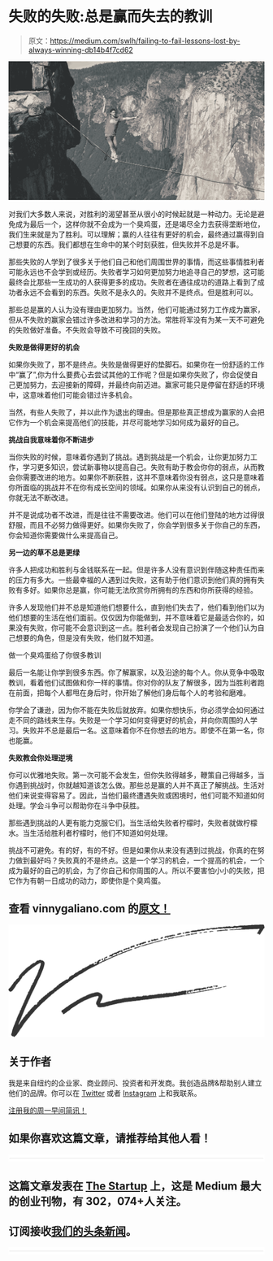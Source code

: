 # 失败的失败:总是赢而失去的教训

> 原文：<https://medium.com/swlh/failing-to-fail-lessons-lost-by-always-winning-db14b4f7cd62>

![](img/342a601551e431753ae44afff363bdf0.png)

对我们大多数人来说，对胜利的渴望甚至从很小的时候起就是一种动力。无论是避免成为最后一个，这样你就不会成为一个臭鸡蛋，还是竭尽全力去获得垄断地位，我们生来就是为了胜利。可以理解；赢的人往往有更好的机会，最终通过赢得到自己想要的东西。我们都想在生命中的某个时刻获胜，但失败并不总是坏事。

那些失败的人学到了很多关于他们自己和他们周围世界的事情，而这些事情胜利者可能永远也不会学到或经历。失败者学习如何更加努力地追寻自己的梦想，这可能最终会比那些一生成功的人获得更多的成功。失败者在通往成功的道路上看到了成功者永远不会看到的东西。失败不是永久的。失败并不是终点。但是胜利可以。

那些总是赢的人认为没有理由更加努力。当然，他们可能通过努力工作成为赢家，但从不失败的赢家会错过许多改进和学习的方法。常胜将军没有为某一天不可避免的失败做好准备。不失败会导致不可挽回的失败。

**失败是做得更好的机会**

如果你失败了，那不是终点。失败是做得更好的垫脚石。如果你在一份舒适的工作中“赢了”,你为什么要费心去尝试其他的工作呢？但是如果你失败了，你会促使自己更加努力，去迎接新的障碍，并最终向前迈进。赢家可能只是停留在舒适的环境中，这意味着他们可能会错过许多机会。

当然，有些人失败了，并以此作为退出的理由。但是那些真正想成为赢家的人会把它作为一个机会来提高他们的技能，并尽可能地学习如何成为最好的自己。

**挑战自我意味着你不断进步**

当你失败的时候，意味着你遇到了挑战。遇到挑战是一个机会，让你更加努力工作，学习更多知识，尝试新事物以提高自己。失败有助于教会你你的弱点，从而教会你需要改进的地方。如果你不断获胜，这并不意味着你没有弱点，这只是意味着你所面临的挑战并不在你有成长空间的领域。如果你从来没有认识到自己的弱点，你就无法不断改进。

并不是说成功者不改进，而是往往不需要改进。他们可以在他们登陆的地方过得很舒服，而且不必努力做得更好。如果你失败了，你会学到很多关于你自己的东西，你会知道你需要做什么来提高自己。

**另一边的草不总是更绿**

许多人把成功和胜利与金钱联系在一起。但是许多人没有意识到伴随这种责任而来的压力有多大。一些最幸福的人遇到过失败，这有助于他们意识到他们真的拥有失败有多好。如果你总是赢，你可能无法欣赏你所拥有的东西和你所获得的经验。

许多人发现他们并不总是知道他们想要什么，直到他们失去了，他们看到他们以为他们想要的生活在他们面前。仅仅因为你能做到，并不意味着它是最适合你的，如果没有失败，你可能不会意识到这一点。胜利者会发现自己扮演了一个他们认为自己想要的角色，但是没有失败，他们就不知道。

做一个臭鸡蛋给了你很多教训

最后一名能让你学到很多东西。你了解赢家，以及沿途的每个人。你从竞争中吸取教训，看着他们试图做和你一样的事情。你对你的队友了解很多，因为当胜利者跑在前面，把每个人都甩在身后时，你开始了解他们身后每个人的考验和磨难。

你学会了谦逊，因为你不能在失败后就放弃。如果你想快乐，你必须学会如何通过走不同的路线来生存。失败是一个学习如何变得更好的机会，并向你周围的人学习。失败并不总是最后一名。这意味着你不在你想去的地方。即使不在第一名，你也能赢。

**失败教会你处理逆境**

你可以优雅地失败。第一次可能不会发生，但你失败得越多，鞭策自己得越多，当你遇到挑战时，你就越知道该怎么做。那些总是赢的人并不真正了解挑战。生活对他们来说变得容易了。因此，当他们最终遭遇失败或困境时，他们可能不知道如何处理。学会斗争可以帮助你在斗争中获胜。

那些遇到挑战的人更有能力克服它们。当生活给失败者柠檬时，失败者就做柠檬水。当生活给胜利者柠檬时，他们不知道如何处理。

挑战不可避免。有的好，有的不好。但是如果你从来没有遇到过挑战，你真的在努力做到最好吗？失败真的不是终点。这是一个学习的机会，一个提高的机会，一个成为最好的自己的机会，为了你自己和你周围的人。所以不要害怕小小的失败，把它作为有朝一日成功的动力，即使你是个臭鸡蛋。

## 查看 vinnygaliano.com 的[原文！](http://vinnygaliano.com/blog/failing-to-fail-lessons-lost-by-always-winning)

![](img/385caab865cb5b0f5a9baf8cea00782e.png)

## 关于作者

我是来自纽约的企业家、商业顾问、投资者和开发商。我创造品牌&帮助别人建立他们的品牌。你可以在 [Twitter](http://twitter.com/vinnygaliano) 或者 [Instagram](http://instagram.com/vinnygaliano) 上和我联系。

[注册我的周一早间简讯！](http://vinnygaliano.com)

## 如果你喜欢这篇文章，请推荐给其他人看！

![](img/731acf26f5d44fdc58d99a6388fe935d.png)

## 这篇文章发表在 [The Startup](https://medium.com/swlh) 上，这是 Medium 最大的创业刊物，有 302，074+人关注。

## 订阅接收[我们的头条新闻](http://growthsupply.com/the-startup-newsletter/)。

![](img/731acf26f5d44fdc58d99a6388fe935d.png)